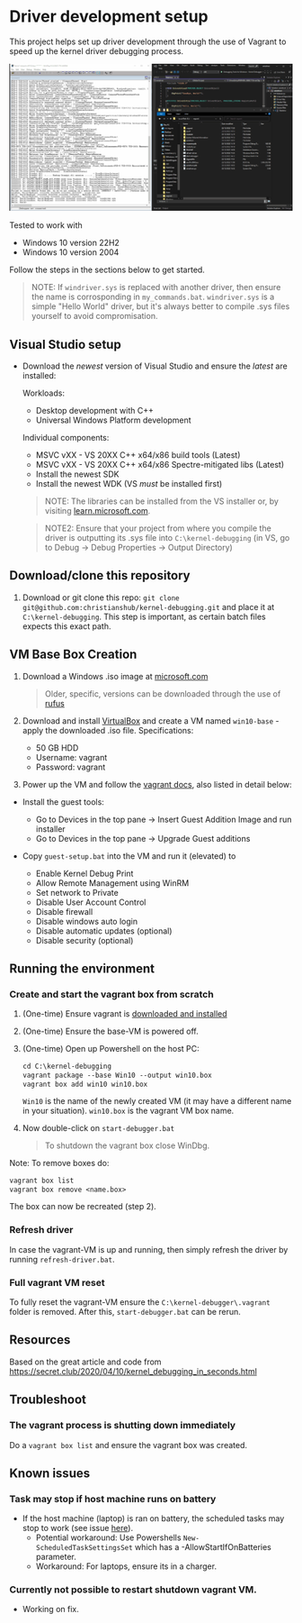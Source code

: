 # Driver development setup

This project helps set up driver development through the use of Vagrant to speed
up the kernel driver debugging process.

![](images/vagrant-driver-debug.gif)

Tested to work with

* Windows 10 version 22H2
* Windows 10 version 2004

Follow the steps in the sections below to get started.

> NOTE: If `windriver.sys` is replaced with another driver, then ensure the name
> is corrosponding in `my_commands.bat`. `windriver.sys` is a simple "Hello
> World" driver, but it's always better to compile .sys files yourself to avoid
> compromisation.

## Visual Studio setup
* Download the *newest* version of Visual Studio and ensure the *latest* are
  installed:

  Workloads:
  * Desktop development with C++
  * Universal Windows Platform development

  Individual components:
  * MSVC vXX - VS 20XX C++ x64/x86 build tools (Latest)
  * MSVC vXX - VS 20XX C++ x64/x86 Spectre-mitigated libs (Latest)
  * Install the newest SDK
  * Install the newest WDK (VS *must* be installed first)

  > NOTE: The libraries can be installed from the VS installer or, by visiting
  > [learn.microsoft.com](https://learn.microsoft.com/en-us/windows-hardware/drivers/download-the-wdk).

  > NOTE2: Ensure that your project from where you compile the driver is
  > outputting its .sys file into `C:\kernel-debugging` (in VS, go to Debug ->
  > Debug Properties -> Output Directory)

## Download/clone this repository

1) Download or git clone this repo: `git clone
   git@github.com:christianshub/kernel-debugging.git` and place it at
   `C:\kernel-debugging`. This step is important, as certain batch files expects
   this exact path.

## VM Base Box Creation

1) Download a Windows .iso image at
   [microsoft.com](https://www.microsoft.com/da-dk/software-download/windows10)

    > Older, specific, versions can be downloaded through the use of
    > [rufus](https://rufus.ie/en/)

2) Download and install [VirtualBox](https://www.virtualbox.org/) and create a
   VM named `win10-base` - apply the downloaded .iso file. Specifications:

    * 50 GB HDD
    * Username: vagrant
    * Password: vagrant

3) Power up the VM and follow the [vagrant
   docs](https://developer.hashicorp.com/vagrant/docs/boxes/base#Windows%20Boxes),
   also listed in detail below:

  * Install the guest tools:
    * Go to Devices in the top pane -> Insert Guest Addition Image and run
      installer
    * Go to Devices in the top pane -> Upgrade Guest additions

  * Copy `guest-setup.bat` into the VM and run it (elevated) to
    * Enable Kernel Debug Print
    * Allow Remote Management using WinRM
    * Set network to Private
    * Disable User Account Control
    * Disable firewall
    * Disable windows auto login
    * Disable automatic updates (optional)
    * Disable security (optional)

## Running the environment

### Create and start the vagrant box from scratch

1) (One-time) Ensure vagrant is [downloaded and
   installed](https://developer.hashicorp.com/vagrant/downloads)

1) (One-time) Ensure the base-VM is powered off.

1) (One-time) Open up Powershell on the host PC:

    ```vagrant
    cd C:\kernel-debugging
    vagrant package --base Win10 --output win10.box
    vagrant box add win10 win10.box
    ```

    `Win10` is the name of the newly created VM (it may have a different name in
    your situation). `win10.box` is the vagrant VM box name.

1) Now double-click on `start-debugger.bat`

   > To shutdown the vagrant box close WinDbg.

Note: To remove boxes do:

  ```vagrant
  vagrant box list
  vagrant box remove <name.box>
  ```

The box can now be recreated (step 2).

### Refresh driver

In case the vagrant-VM is up and running, then simply refresh the driver by
running `refresh-driver.bat`.

### Full vagrant VM reset

To fully reset the vagrant-VM ensure the `C:\kernel-debugger\.vagrant` folder is
removed. After this, `start-debugger.bat` can be rerun.

## Resources

Based on the great article and code from
https://secret.club/2020/04/10/kernel_debugging_in_seconds.html

## Troubleshoot

### The vagrant process is shutting down immediately

Do a `vagrant box list` and ensure the vagrant box was created.

## Known issues

### Task may stop if host machine runs on battery

* If the host machine (laptop) is ran on battery, the scheduled tasks may stop
  to work (see issue
  [here](https://stackoverflow.com/questions/9075564/change-settings-for-power-for-windows-scheduled-task)).
  * Potential workaround: Use Powershells `New-ScheduledTaskSettingsSet` which
    has a -AllowStartIfOnBatteries parameter.
  * Workaround: For laptops, ensure its in a charger.

### Currently not possible to restart shutdown vagrant VM.

* Working on fix.
